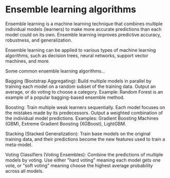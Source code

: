 # Ensemble learning algorithms

Ensemble learning is a machine learning technique that combines multiple individual models (learners) to make more accurate predictions than each model could on its own. Ensemble learning improves predictive accuracy, robustness, and generalization. 

Ensemble learning can be applied to various types of machine learning algorithms, such as decision trees, neural networks, support vector machines, and more.

Some common ensemble learning algorithms…

Bagging (Bootstrap Aggregating): Build multiple models in parallel by training each model on a random subset of the training data. Output an average, or do voting to choose a category. Example: Random Forest is an example of a popular bagging-based ensemble method.

Boosting: Train multiple weak learners sequentially. Each model focuses on the mistakes made by its predecessors. Output a weighted combination of the individual model predictions. Examples: Gradient Boosting Machines (GBM), Extreme Gradient Boosting (XGBoost), LightGBM.

Stacking (Stacked Generalization): Train base models on the original training data, and their predictions become the new features used to train a meta-model.

Voting Classifiers (Voting Ensembles): Combine the predictions of multiple models by voting. Use either "hard voting" meaning each model gets one vote, or "soft voting" meaning choose the highest average probability across all models.
